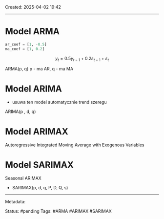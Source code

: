 Created: 2025-04-02 19:42

---

# Model ARMA

```python
ar_coef = [1, -0.5]
ma_coef = [1, 0.2]
```


$$
y_t = 0.5y_{t-1} + 0.2\varepsilon_{t-1} + \varepsilon_t
$$


ARMA(p, q)
p - ma AR, 
q - ma MA

# Model ARIMA
- usuwa ten model automatycznie trend szeregu

ARIMA(p , d, q)

# Model ARIMAX

Autoregressive Integrated Moving Average with Exogenous Variables


# Model SARIMAX

Seasonal ARIMAX
- SARIMAX(p, d, q, P, D, Q, s)
  

---
Metadata:

Status: #pending
Tags: #ARMA #ARIMAX #SARIMAX
